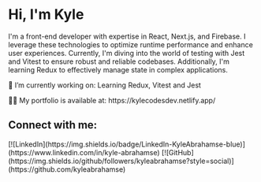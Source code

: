 <h1>Hi, I'm Kyle</h1> 

I'm a front-end developer with expertise in React, Next.js, and Firebase. I leverage these technologies to optimize runtime performance and enhance user experiences. Currently, I'm diving into the world of testing with Jest and Vitest to ensure robust and reliable codebases. Additionally, I'm learning Redux to effectively manage state in complex applications.

<p>🔭 I’m currently working on: Learning Redux, Vitest and Jest</p>
<p>👨‍💻 My portfolio is available at: https://kylecodesdev.netlify.app/</p>

<h2>Connect with me:</h2> 
[![LinkedIn](https://img.shields.io/badge/LinkedIn-KyleAbrahamse-blue)](https://www.linkedin.com/in/kyle-abrahamse)
[![GitHub](https://img.shields.io/github/followers/kyleabrahamse?style=social)](https://github.com/kyleabrahamse)

